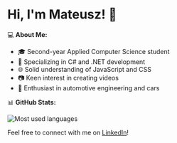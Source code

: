 # Hi, I'm Mateusz! 👋

💻 **About Me:**
- 🎓 Second-year Applied Computer Science student
- 🚀 Specializing in C# and .NET development
- 🌐 Solid understanding of JavaScript and CSS
- 📷 Keen interest in creating videos
- 🚗 Enthusiast in automotive engineering and cars

📊 **GitHub Stats:**

![Most used languages](https://github-readme-stats.vercel.app/api/top-langs/?username=matek10000&theme=tokyonight&show_icons=true&hide_border=false&layout=compact)

Feel free to connect with me on [LinkedIn](https://www.linkedin.com/in/mateusz-dybas/)!
